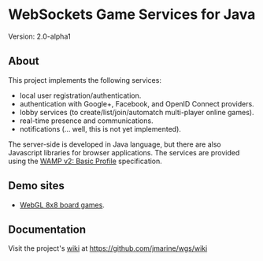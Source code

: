 WebSockets Game Services for Java
=================================

Version: 2.0-alpha1


About
-----

This project implements the following services:
    
* local user registration/authentication.
* authentication with Google+, Facebook, and OpenID Connect providers.
* lobby services (to create/list/join/automatch multi-player online games).
* real-time presence and communications.
* notifications (... well, this is not yet implemented).

The server-side is developed in Java language, but there are also Javascript libraries for browser applications.
The services are provided using the [WAMP v2: Basic Profile](http://wamp.ws) specification.


Demo sites
----------
* [WebGL 8x8 board games](http://wgs-jmarine.rhcloud.com/webgl8x8boardgames/).


Documentation
-------------
Visit the project's [wiki](https://github.com/jmarine/wgs/wiki) at https://github.com/jmarine/wgs/wiki

